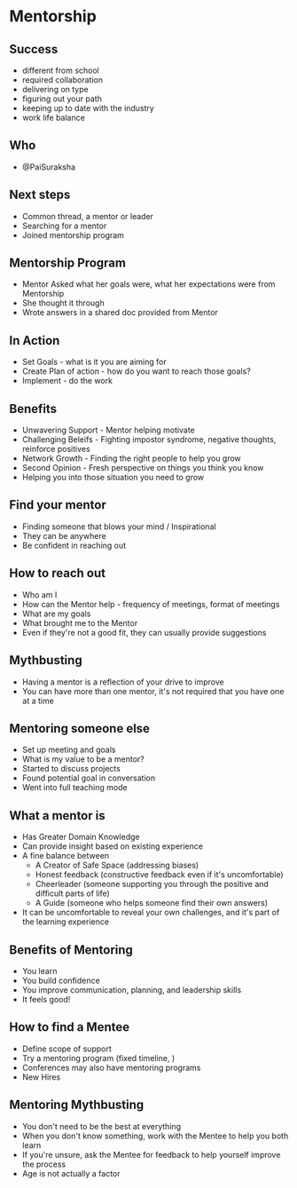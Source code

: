 # Mentorship

## Success 

* different from school 
* required collaboration 
* delivering on type 
* figuring out your path 
* keeping up to date with the industry 
* work life balance 

## Who 

* @PaiSuraksha

## Next steps 

* Common thread, a mentor or leader 
* Searching for a mentor 
* Joined mentorship program 

## Mentorship Program 

* Mentor Asked what her goals were, what her expectations were from Mentorship 
* She thought it through 
* Wrote answers in a shared doc provided from Mentor 

## In Action 

* Set Goals - what is it you are aiming for
* Create Plan of action - how do you want to reach those goals? 
* Implement - do the work 

## Benefits 

* Unwavering Support - Mentor helping motivate
* Challenging Beleifs - Fighting impostor syndrome, negative thoughts, reinforce positives 
* Network Growth - Finding the right people to help you grow 
* Second Opinion - Fresh perspective on things you think you know
* Helping you into those situation you need to grow 

## Find your mentor 

* Finding someone that blows your mind / Inspirational 
* They can be anywhere 
* Be confident in reaching out

## How to reach out 

* Who am I
* How can the Mentor help - frequency of meetings, format of meetings 
* What are my goals 
* What brought me to the Mentor 
* Even if they're not a good fit, they can usually provide suggestions

## Mythbusting 

* Having a mentor is a reflection of your drive to improve 
* You can have more than one mentor, it's not required that you have one at a time 

## Mentoring someone else 

* Set up meeting and goals 
* What is my value to be a mentor?
* Started to discuss projects 
* Found potential goal in conversation 
* Went into full teaching mode 

## What a mentor is 

* Has Greater Domain Knowledge
* Can provide insight based on existing experience
* A fine balance between 
  * A Creator of Safe Space (addressing biases)
  * Honest feedback (constructive feedback even if it's uncomfortable)
  * Cheerleader (someone supporting you through the positive and difficult parts of life)
  * A Guide (someone who helps someone find their own answers)
* It can be uncomfortable to reveal your own challenges, and it's part of the learning experience 

## Benefits of Mentoring 

* You learn 
* You build confidence 
* You improve communication, planning, and leadership skills
* It feels good! 

## How to find a Mentee 

* Define scope of support
* Try a mentoring program (fixed timeline, )
* Conferences may also have mentoring programs 
* New Hires

## Mentoring Mythbusting 

* You don't need to be the best at everything 
* When you don't know something, work with the Mentee to help you both learn 
* If you're unsure, ask the Mentee for feedback to help yourself improve the process
* Age is not actually a factor





